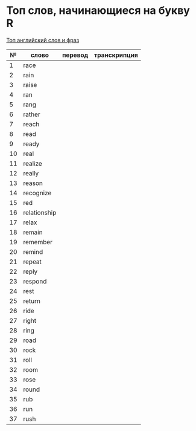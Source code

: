 # Топ слов, начинающиеся на букву R

[Топ английский слов и фраз](../README.md)

| №   | слово        | перевод | транскрипция |
| --- | ------------ | ------- | ------------ |
| 1   | race         |         |              |
| 2   | rain         |         |              |
| 3   | raise        |         |              |
| 4   | ran          |         |              |
| 5   | rang         |         |              |
| 6   | rather       |         |              |
| 7   | reach        |         |              |
| 8   | read         |         |              |
| 9   | ready        |         |              |
| 10  | real         |         |              |
| 11  | realize      |         |              |
| 12  | really       |         |              |
| 13  | reason       |         |              |
| 14  | recognize    |         |              |
| 15  | red          |         |              |
| 16  | relationship |         |              |
| 17  | relax        |         |              |
| 18  | remain       |         |              |
| 19  | remember     |         |              |
| 20  | remind       |         |              |
| 21  | repeat       |         |              |
| 22  | reply        |         |              |
| 23  | respond      |         |              |
| 24  | rest         |         |              |
| 25  | return       |         |              |
| 26  | ride         |         |              |
| 27  | right        |         |              |
| 28  | ring         |         |              |
| 29  | road         |         |              |
| 30  | rock         |         |              |
| 31  | roll         |         |              |
| 32  | room         |         |              |
| 33  | rose         |         |              |
| 34  | round        |         |              |
| 35  | rub          |         |              |
| 36  | run          |         |              |
| 37  | rush         |         |              |
